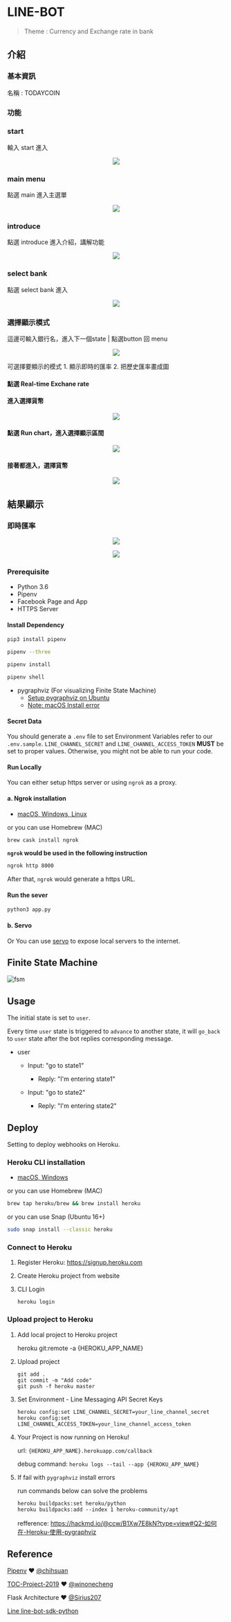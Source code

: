 # LINE-BOT
> Theme : Currency and Exchange rate in bank

## 介紹
### 基本資訊
名稱 : TODAYCOIN

### 功能

### start
輸入 start 進入
<p align=center>
    <img src="img/start.png">
</p>

### main menu
點選 main 進入主選單
<p align=center>
    <img src="img/menu.png">
</p>

### introduce
點選 introduce 進入介紹，講解功能
<p align=center>
    <img src="img/introduce.png">
</p>

### select bank
點選 select bank 進入
<p align=center>
    <img src="img/bank.png">
</p>

### 選擇顯示模式
這邊可輸入銀行名，進入下一個state
| 點選button 回 menu
<p align=center>
    <img src="img/value.png">
</p>
可選擇要顯示的模式 1. 顯示即時的匯率 2. 把歷史匯率畫成圖

#### 點選 Real-time Exchane rate

#### 進入選擇貨幣
<p align=center>
    <img src="img/select_money_now.png">
</p>

#### 點選 Run chart，進入選擇顯示區間
<p align=center>
    <img src="img/time_interval.png">
</p>

#### 接著都進入，選擇貨幣
<p align=center>
    <img src="img/select_money_now_1.png">
</p>

## 結果顯示

### 即時匯率
<p align=center>
    <img src="img/Currency_now.png">
</p>
<p align=center>
    <img src="img/Currency_now_1.png">
</p>

### Prerequisite
* Python 3.6
* Pipenv
* Facebook Page and App
* HTTPS Server

#### Install Dependency
```sh
pip3 install pipenv

pipenv --three

pipenv install

pipenv shell
```

* pygraphviz (For visualizing Finite State Machine)
    * [Setup pygraphviz on Ubuntu](http://www.jianshu.com/p/a3da7ecc5303)
	* [Note: macOS Install error](https://github.com/pygraphviz/pygraphviz/issues/100)


#### Secret Data
You should generate a `.env` file to set Environment Variables refer to our `.env.sample`.
`LINE_CHANNEL_SECRET` and `LINE_CHANNEL_ACCESS_TOKEN` **MUST** be set to proper values.
Otherwise, you might not be able to run your code.

#### Run Locally
You can either setup https server or using `ngrok` as a proxy.

#### a. Ngrok installation
* [ macOS, Windows, Linux](https://ngrok.com/download)

or you can use Homebrew (MAC)
```sh
brew cask install ngrok
```

**`ngrok` would be used in the following instruction**

```sh
ngrok http 8000
```

After that, `ngrok` would generate a https URL.

#### Run the sever

```sh
python3 app.py
```

#### b. Servo

Or You can use [servo](http://serveo.net/) to expose local servers to the internet.


## Finite State Machine
![fsm](./img/show-fsm.png)

## Usage
The initial state is set to `user`.

Every time `user` state is triggered to `advance` to another state, it will `go_back` to `user` state after the bot replies corresponding message.

* user
	* Input: "go to state1"
		* Reply: "I'm entering state1"

	* Input: "go to state2"
		* Reply: "I'm entering state2"

## Deploy
Setting to deploy webhooks on Heroku.

### Heroku CLI installation

* [macOS, Windows](https://devcenter.heroku.com/articles/heroku-cli)

or you can use Homebrew (MAC)
```sh
brew tap heroku/brew && brew install heroku
```

or you can use Snap (Ubuntu 16+)
```sh
sudo snap install --classic heroku
```

### Connect to Heroku

1. Register Heroku: https://signup.heroku.com

2. Create Heroku project from website

3. CLI Login

	`heroku login`

### Upload project to Heroku

1. Add local project to Heroku project

	heroku git:remote -a {HEROKU_APP_NAME}

2. Upload project

	```
	git add .
	git commit -m "Add code"
	git push -f heroku master
	```

3. Set Environment - Line Messaging API Secret Keys

	```
	heroku config:set LINE_CHANNEL_SECRET=your_line_channel_secret
	heroku config:set LINE_CHANNEL_ACCESS_TOKEN=your_line_channel_access_token
	```

4. Your Project is now running on Heroku!

	url: `{HEROKU_APP_NAME}.herokuapp.com/callback`

	debug command: `heroku logs --tail --app {HEROKU_APP_NAME}`

5. If fail with `pygraphviz` install errors

	run commands below can solve the problems
	```
	heroku buildpacks:set heroku/python
	heroku buildpacks:add --index 1 heroku-community/apt
	```

	refference: https://hackmd.io/@ccw/B1Xw7E8kN?type=view#Q2-如何在-Heroku-使用-pygraphviz

## Reference
[Pipenv](https://medium.com/@chihsuan/pipenv-更簡單-更快速的-python-套件管理工具-135a47e504f4) ❤️ [@chihsuan](https://github.com/chihsuan)

[TOC-Project-2019](https://github.com/winonecheng/TOC-Project-2019) ❤️ [@winonecheng](https://github.com/winonecheng)

Flask Architecture ❤️ [@Sirius207](https://github.com/Sirius207)

[Line line-bot-sdk-python](https://github.com/line/line-bot-sdk-python/tree/master/examples/flask-echo)
